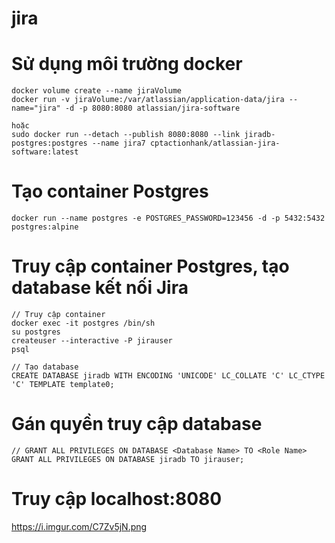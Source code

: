 # jira
# Sử dụng môi trường docker
```
docker volume create --name jiraVolume
docker run -v jiraVolume:/var/atlassian/application-data/jira --name="jira" -d -p 8080:8080 atlassian/jira-software

hoặc
sudo docker run --detach --publish 8080:8080 --link jiradb-postgres:postgres --name jira7 cptactionhank/atlassian-jira-software:latest
```

# Tạo container Postgres

```
docker run --name postgres -e POSTGRES_PASSWORD=123456 -d -p 5432:5432 postgres:alpine
```

# Truy cập container Postgres, tạo database kết nối Jira
```
// Truy cập container
docker exec -it postgres /bin/sh
su postgres
createuser --interactive -P jirauser
psql
```

```
// Tạo database
CREATE DATABASE jiradb WITH ENCODING 'UNICODE' LC_COLLATE 'C' LC_CTYPE 'C' TEMPLATE template0;
```

# Gán quyền truy cập database
```
// GRANT ALL PRIVILEGES ON DATABASE <Database Name> TO <Role Name>
GRANT ALL PRIVILEGES ON DATABASE jiradb TO jirauser;
```

# Truy cập localhost:8080
https://i.imgur.com/C7Zv5jN.png
